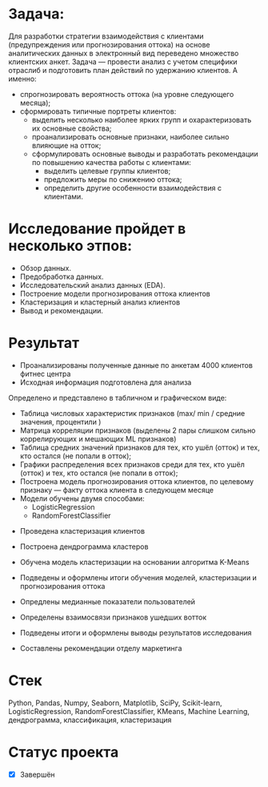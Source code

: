 # Задача:
Для разработки стратегии взаимодействия с клиентами (предупреждения или прогнозирования оттока) на основе аналитических данных в электронный вид переведено множество клиентских анкет. Задача — провести анализ с учетом специфики отраслиб  и подготовить план действий по удержанию клиентов.
А именно:
- спрогнозировать вероятность оттока (на уровне следующего месяца);
- сформировать типичные портреты клиентов:
  - выделить несколько наиболее ярких групп и охарактеризовать их основные свойства;
  - проанализировать основные признаки, наиболее сильно влияющие на отток;
  - сформулировать основные выводы и разработать рекомендации по повышению качества работы с клиентами:
    * выделить целевые группы клиентов;
    * предложить меры по снижению оттока;
    * определить другие особенности взаимодействия с клиентами.

# Исследование пройдет в несколько этпов:
- Обзор данных.
- Предобработка данных.
- Исследовательский анализ данных (EDA).
- Построение модели прогнозирования оттока клиентов
- Кластеризация и кластерный анализ клиентов
- Вывод и рекомендации.



# Результат

- Проанализированы полученные данные по анкетам 4000 клиентов фитнес центра 
- Исходная информация подготовлена для анализа

Определено и представлено в табличном и графическом виде:

* Таблица числовых характеристик признаков (max/ min / средние значения, процентили )
* Матрица корреляции признаков (выделены 2 пары слишком сильно коррелирующих и мешающих ML признаков)
* Таблица средних значений признаков для тех, кто ушёл (отток) и тех, кто остался (не попали в отток);
* Графики распределения всех признаков среди для тех, кто ушёл (отток) и тех, кто остался (не попали в отток);
* Построена модель прогнозирования оттока клиентов, по целевому признаку — факту оттока клиента в следующем месяце
* Модели обучены двумя способами:
    - LogisticRegression
    - RandomForestClassifier
- Проведена кластеризация клиентов 
- Построена дендрограмма кластеров
- Обучена модель кластеризации на основании алгоритма K-Means 
- Подведены и оформлены итоги обучения моделей, кластеризации и прогнозирования оттока


- Опредлены медианные показатели  пользователей
    
- Определены взаимосвязи  признаков ушедших вотток 

* Подведены итоги и оформлены выводы результатов исследования

* Составлены рекомендации отделу маркетинга 

# Стек
Python, Pandas, Numpy, Seaborn, Matplotlib, SciPy, Scikit-learn,  LogisticRegression, RandomForestClassifier, KMeans, Machine Learning, дендрограмма, классификация, кластеризация

# Статус проекта
- [x] Завершён


